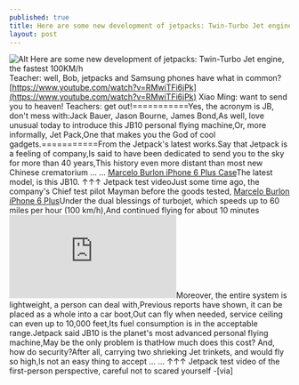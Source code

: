 ```yaml
---
published: true
title: Here are some new development of jetpacks: Twin-Turbo Jet engine, the fastest 100KM/h
layout: post
---
```

![Alt Here are some new development of jetpacks: Twin-Turbo Jet engine, the fastest 100KM/h](https://c2.staticflickr.com/6/5818/30640385565_fbd33882e6.jpg)Teacher: well, Bob, jetpacks and Samsung phones have what in common? [https://www.youtube.com/watch?v=RMwiTFi6jPk](https://www.youtube.com/watch?v=RMwiTFi6jPk)  Xiao Ming: want to send you to heaven! Teachers: get out!===========Yes, the acronym is JB, don\'t mess with:Jack Bauer, Jason Bourne, James Bond,As well, love unusual today to introduce this JB10 personal flying machine,Or, more informally, Jet Pack,One that makes you the God of cool gadgets.===========From the Jetpack\'s latest works.Say that Jetpack is a feeling of company,Is said to have been dedicated to send you to the sky for more than 40 years,This history even more distant than most new Chinese crematorium ... ... [Marcelo Burlon iPhone 6 Plus Case](http://www.nodcase.com/marcelo-burlon-iphone-6-plus-case-wolf-black-p-4765.html)The latest model, is this JB10. ↑↑↑ Jetpack test videoJust some time ago, the company\'s Chief test pilot Mayman before the goods tested, [Marcelo Burlon iPhone 6 Plus](http://chinatravel.bravesites.com/entries/general/air-046-innovation-of-xinjiang-wang-fan-deputy-gives-the-robot-the-humanistic)Under the dual blessings of turbojet, which speeds up to 60 miles per hour (100 km/h),And continued flying for about 10 minutes![![Alt Marcelo Burlon iPhone 6 Plus Case](http://www.nodcase.com/images/large/i6plus/marcelo_burlon_i6p1905_lrg.jpg)](http://www.nodcase.com/marcelo-burlon-iphone-6-plus-case-wolf-black-p-4765.html)Moreover, the entire system is lightweight, a person can deal with,Previous reports have shown, it can be placed as a whole into a car boot,Out can fly when needed, service ceiling can even up to 10,000 feet,Its fuel consumption is in the acceptable range.Jetpack said JB10 is the planet\'s most advanced personal flying machine,May be the only problem is thatHow much does this cost? And, how do security?After all, carrying two shrieking Jet trinkets, and would fly so high,Is not an easy thing to accept ... ... ↑↑↑ Jetpack test video of the first-person perspective, careful not to scared yourself -[via]